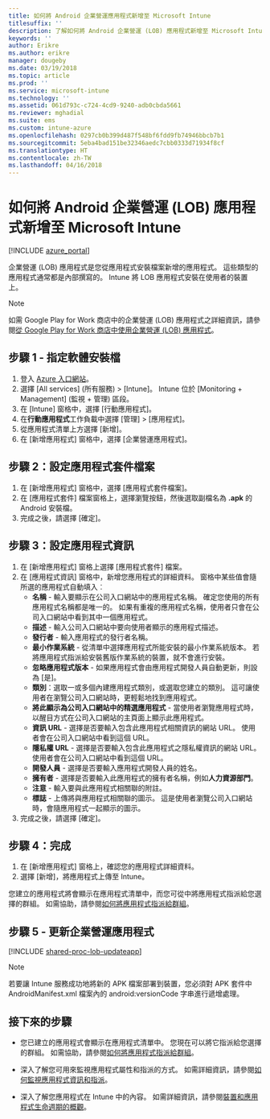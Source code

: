 ```yaml
---
title: 如何將 Android 企業營運應用程式新增至 Microsoft Intune
titlesuffix: ''
description: 了解如何將 Android 企業營運 (LOB) 應用程式新增至 Microsoft Intune。
keywords: ''
author: Erikre
ms.author: erikre
manager: dougeby
ms.date: 03/19/2018
ms.topic: article
ms.prod: ''
ms.service: microsoft-intune
ms.technology: ''
ms.assetid: 061d793c-c724-4cd9-9240-adb0cbda5661
ms.reviewer: mghadial
ms.suite: ems
ms.custom: intune-azure
ms.openlocfilehash: 0297cb0b399d487f548bf6fdd9fb74946bbcb7b1
ms.sourcegitcommit: 5eba4bad151be32346aedc7cbb0333d71934f8cf
ms.translationtype: HT
ms.contentlocale: zh-TW
ms.lasthandoff: 04/16/2018
---
```

# <a name="how-to-add-android-line-of-business-lob-apps-to-microsoft-intune"></a>如何將 Android 企業營運 (LOB) 應用程式新增至 Microsoft Intune

[!INCLUDE [azure_portal](./includes/azure_portal.md)]

企業營運 (LOB) 應用程式是您從應用程式安裝檔案新增的應用程式。 這些類型的應用程式通常都是內部撰寫的。 Intune 將 LOB 應用程式安裝在使用者的裝置上。 

> [!Note]
> 如需 Google Play for Work 商店中的企業營運 (LOB) 應用程式之詳細資訊，請參閱[從 Google Play for Work 商店中使用企業營運 (LOB) 應用程式](apps-add-android-for-work.md?#working-with-a-line-of-business-app-from-the-google-play-for-work-store)。 

## <a name="step-1---specify-the-software-setup-file"></a>步驟 1 - 指定軟體安裝檔

1. 登入 [Azure 入口網站](https://portal.azure.com)。
2. 選擇 [All services] (所有服務) > [Intune]。 Intune 位於 [Monitoring + Management] (監視 + 管理) 區段。
3. 在 [Intune] 窗格中，選擇 [行動應用程式]。
4. 在**行動應用程式**工作負載中選擇 [管理]  >  [應用程式]。
5. 從應用程式清單上方選擇 [新增]。
6. 在 [新增應用程式] 窗格中，選擇 [企業營運應用程式]。

## <a name="step-2---configure-the-app-package-file"></a>步驟 2：設定應用程式套件檔案

1. 在 [新增應用程式] 窗格中，選擇 [應用程式套件檔案]。
2. 在 [應用程式套件] 檔案窗格上，選擇瀏覽按鈕，然後選取副檔名為 **.apk** 的 Android 安裝檔。
3. 完成之後，請選擇 [確定]。


## <a name="step-3---configure-app-information"></a>步驟 3：設定應用程式資訊

1. 在 [新增應用程式] 窗格上選擇 [應用程式套件] 檔案。
2. 在 [應用程式資訊] 窗格中，新增您應用程式的詳細資料。 窗格中某些值會隨所選的應用程式自動填入︰
    - **名稱** - 輸入要顯示在公司入口網站中的應用程式名稱。 確定您使用的所有應用程式名稱都是唯一的。 如果有重複的應用程式名稱，使用者只會在公司入口網站中看到其中一個應用程式。
    - **描述** - 輸入公司入口網站中要向使用者顯示的應用程式描述。
    - **發行者** - 輸入應用程式的發行者名稱。
    - **最小作業系統** - 從清單中選擇應用程式所能安裝的最小作業系統版本。 若將應用程式指派給安裝舊版作業系統的裝置，就不會進行安裝。
    - **忽略應用程式版本** - 如果應用程式會由應用程式開發人員自動更新，則設為 [是]。
    - **類別**：選取一或多個內建應用程式類別，或選取您建立的類別。 這可讓使用者在瀏覽公司入口網站時，更輕鬆地找到應用程式。
    - **將此顯示為公司入口網站中的精選應用程式** - 當使用者瀏覽應用程式時，以醒目方式在公司入口網站的主頁面上顯示此應用程式。
    - **資訊 URL** - 選擇是否要輸入包含此應用程式相關資訊的網站 URL。 使用者會在公司入口網站中看到這個 URL。
    - **隱私權 URL** - 選擇是否要輸入包含此應用程式之隱私權資訊的網站 URL。 使用者會在公司入口網站中看到這個 URL。
    - **開發人員** - 選擇是否要輸入應用程式開發人員的姓名。
    - **擁有者** - 選擇是否要輸入此應用程式的擁有者名稱，例如**人力資源部門**。
    - **注意** - 輸入要與此應用程式相關聯的附註。
    - **標誌** - 上傳將與應用程式相關聯的圖示。 這是使用者瀏覽公司入口網站時，會隨應用程式一起顯示的圖示。
3. 完成之後，請選擇 [確定]。

## <a name="step-4---finish-up"></a>步驟 4：完成

1. 在 [新增應用程式] 窗格上，確認您的應用程式詳細資料。
2. 選擇 [新增]，將應用程式上傳至 Intune。

您建立的應用程式將會顯示在應用程式清單中，而您可從中將應用程式指派給您選擇的群組。 如需協助，請參閱[如何將應用程式指派給群組](apps-deploy.md)。

## <a name="step-5---update-a-line-of-business-app"></a>步驟 5 - 更新企業營運應用程式

[!INCLUDE [shared-proc-lob-updateapp](./includes/shared-proc-lob-updateapp.md)]

> [!Note]
> 若要讓 Intune 服務成功地將新的 APK 檔案部署到裝置，您必須對 APK 套件中 AndroidManifest.xml 檔案內的 android:versionCode 字串進行遞增處理。

## <a name="next-steps"></a>接下來的步驟

- 您已建立的應用程式會顯示在應用程式清單中。 您現在可以將它指派給您選擇的群組。 如需協助，請參閱[如何將應用程式指派給群組](apps-deploy.md)。

- 深入了解您可用來監視應用程式屬性和指派的方式。 如需詳細資訊，請參閱[如何監視應用程式資訊和指派](apps-monitor.md)。

- 深入了解您應用程式在 Intune 中的內容。 如需詳細資訊，請參閱[裝置和應用程式生命週期的概觀](introduction-device-app-lifecycles.md)。
